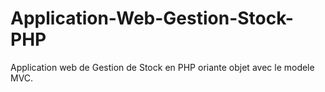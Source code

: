 # Application-Web-Gestion-Stock-PHP
Application web de Gestion de Stock en PHP oriante objet avec le modele MVC.
